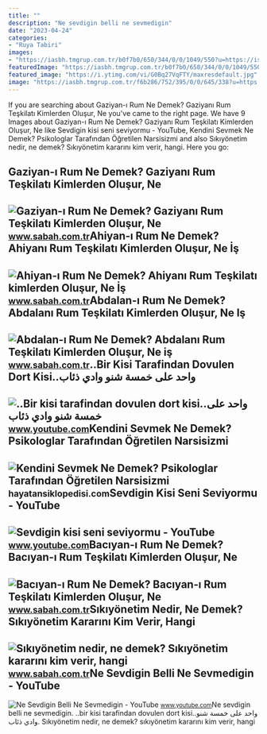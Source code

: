 ```yaml
---
title: ""
description: "Ne sevdigin belli ne sevmedigin"
date: "2023-04-24"
categories:
- "Ruya Tabiri"
images:
- "https://iasbh.tmgrup.com.tr/b0f7b0/650/344/0/0/1049/550?u=https://isbh.tmgrup.com.tr/sbh/2022/09/26/baciyan-i-rum-ne-demek-baciyan-i-rum-teskilati-kimlerden-olusur-ne-yapar-kim-tarafindan-ne-zaman-kuruldu-1664182131780.jpg"
featuredImage: "https://iasbh.tmgrup.com.tr/b0f7b0/650/344/0/0/1049/550?u=https://isbh.tmgrup.com.tr/sbh/2022/09/26/baciyan-i-rum-ne-demek-baciyan-i-rum-teskilati-kimlerden-olusur-ne-yapar-kim-tarafindan-ne-zaman-kuruldu-1664182131780.jpg"
featured_image: "https://i.ytimg.com/vi/G0Bq27VqFTY/maxresdefault.jpg"
image: "https://iasbh.tmgrup.com.tr/f6b286/752/395/0/0/645/338?u=https://isbh.tmgrup.com.tr/sbh/2022/09/26/gaziyan-i-rum-ne-demek-gaziyani-rum-teskilati-kimlerden-olusur-ne-yapar-kim-tarafindan-ne-zaman-kuruldu-e1-1664196724575.jpg"
---
```


If you are searching about Gaziyan-ı Rum Ne Demek? Gaziyanı Rum Teşkilatı Kimlerden Oluşur, Ne you've came to the right page. We have 9 Images about Gaziyan-ı Rum Ne Demek? Gaziyanı Rum Teşkilatı Kimlerden Oluşur, Ne like Sevdigin kisi seni seviyormu - YouTube, Kendini Sevmek Ne Demek? Psikologlar Tarafından Öğretilen Narsisizmi and also Sıkıyönetim nedir, ne demek? Sıkıyönetim kararını kim verir, hangi. Here you go:

Gaziyan-ı Rum Ne Demek? Gaziyanı Rum Teşkilatı Kimlerden Oluşur, Ne
-------------------------------------------------------------------

 ![Gaziyan-ı Rum Ne Demek? Gaziyanı Rum Teşkilatı Kimlerden Oluşur, Ne](https://iasbh.tmgrup.com.tr/f6b286/752/395/0/0/645/338?u=https://isbh.tmgrup.com.tr/sbh/2022/09/26/gaziyan-i-rum-ne-demek-gaziyani-rum-teskilati-kimlerden-olusur-ne-yapar-kim-tarafindan-ne-zaman-kuruldu-e1-1664196724575.jpg) <small>www.sabah.com.tr</small>Ahiyan-ı Rum Ne Demek? Ahiyanı Rum Teşkilatı Kimlerden Oluşur, Ne İş
--------------------------------------------------------------------

 ![Ahiyan-ı Rum Ne Demek? Ahiyanı Rum Teşkilatı kimlerden Oluşur, Ne İş](https://iasbh.tmgrup.com.tr/d24a1d/752/395/0/0/960/503?u=https://isbh.tmgrup.com.tr/sbh/2022/09/19/ahiyan-i-rum-ne-demek-ahiyani-rum-teskilati-kimlerden-olusur-ne-is-yapar-kim-tarafindan-ne-zaman-kuruldu-e1-1663589879675.jpg) <small>www.sabah.com.tr</small>Abdalan-ı Rum Ne Demek? Abdalanı Rum Teşkilatı Kimlerden Oluşur, Ne Iş
----------------------------------------------------------------------

 ![Abdalan-ı Rum Ne Demek? Abdalanı Rum Teşkilatı Kimlerden Oluşur, Ne iş](https://iasbh.tmgrup.com.tr/cd896c/752/395/47/0/829/411?u=https://isbh.tmgrup.com.tr/sbh/2022/09/19/abdalan-i-rum-ne-demek-abdalani-rum-teskilati-kimlerden-olusur-ne-is-yapar-kim-tarafindan-ne-zaman-kuruldu-e1-1663589468206.jpg) <small>www.sabah.com.tr</small>..Bir Kisi Tarafindan Dovulen Dort Kisi..واحد على خمسة شنو وادي ذئاب
--------------------------------------------------------------------

 ![..Bir kisi tarafindan dovulen dort kisi..واحد على خمسة شنو وادي ذئاب](https://i.ytimg.com/vi/FoI5VBg4N6I/maxresdefault.jpg) <small>www.youtube.com</small>Kendini Sevmek Ne Demek? Psikologlar Tarafından Öğretilen Narsisizmi
--------------------------------------------------------------------

 ![Kendini Sevmek Ne Demek? Psikologlar Tarafından Öğretilen Narsisizmi](https://hayatansiklopedisi.com/wp-content/uploads/2021/08/Kendini-Sevmek-Ne-Demek-Psikologlar-Tarafindan-Ogretilen-Narsisizmi-Uygulamanin-6-Yolu.jpg) <small>hayatansiklopedisi.com</small>Sevdigin Kisi Seni Seviyormu - YouTube
--------------------------------------

 ![Sevdigin kisi seni seviyormu - YouTube](https://i.ytimg.com/vi/HseqJuJCg24/maxresdefault.jpg) <small>www.youtube.com</small>Bacıyan-ı Rum Ne Demek? Bacıyan-ı Rum Teşkilatı Kimlerden Oluşur, Ne
--------------------------------------------------------------------

 ![Bacıyan-ı Rum Ne Demek? Bacıyan-ı Rum Teşkilatı Kimlerden Oluşur, Ne](https://iasbh.tmgrup.com.tr/b0f7b0/650/344/0/0/1049/550?u=https://isbh.tmgrup.com.tr/sbh/2022/09/26/baciyan-i-rum-ne-demek-baciyan-i-rum-teskilati-kimlerden-olusur-ne-yapar-kim-tarafindan-ne-zaman-kuruldu-1664182131780.jpg) <small>www.sabah.com.tr</small>Sıkıyönetim Nedir, Ne Demek? Sıkıyönetim Kararını Kim Verir, Hangi
------------------------------------------------------------------

 ![Sıkıyönetim nedir, ne demek? Sıkıyönetim kararını kim verir, hangi](https://iasbh.tmgrup.com.tr/907cfd/0/0/0/0/0/0?u=https://isbh.tmgrup.com.tr/sb/album/2022/02/24/sikiyonetim-nedir-sikiyonetim-kararini-kim-verir-hangi-hallerde-kim-tarafindan-ilan-edilir-1645684654039.jpg) <small>www.sabah.com.tr</small>Ne Sevdigin Belli Ne Sevmedigin - YouTube
-----------------------------------------

 ![Ne Sevdigin Belli Ne Sevmedigin - YouTube](https://i.ytimg.com/vi/G0Bq27VqFTY/maxresdefault.jpg) <small>www.youtube.com</small>Ne sevdigin belli ne sevmedigin. ..bir kisi tarafindan dovulen dort kisi..واحد على خمسة شنو وادي ذئاب. Sıkıyönetim nedir, ne demek? sıkıyönetim kararını kim verir, hangi
